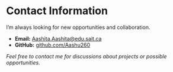 # Contact Information

I’m always looking for new opportunities and collaboration.

- **Email:** [Aashita.Aashita@edu.sait.ca](mailto:Aashita.Aashita@edu.sait.ca)
- **GitHub:** [github.com/Aashu260](https://github.com/Aashu260)

_Feel free to contact me for discussions about projects or possible opportunities._
